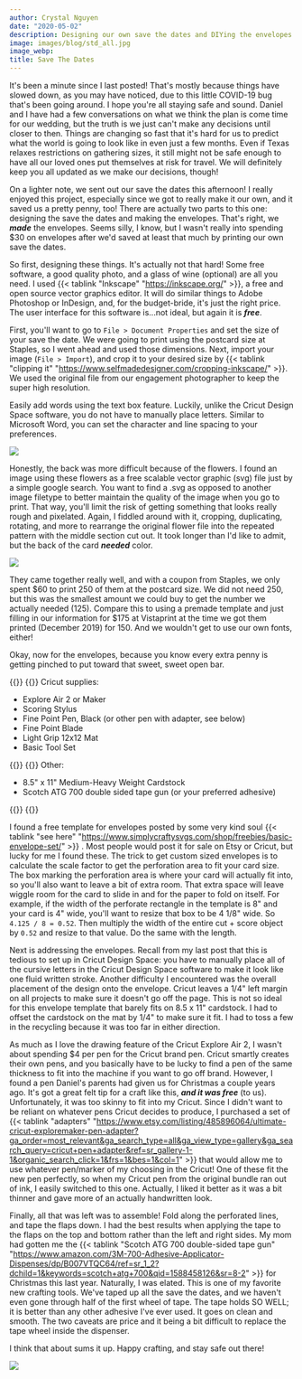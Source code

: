 ```yaml
---
author: Crystal Nguyen
date: "2020-05-02"
description: Designing our own save the dates and DIYing the envelopes
image: images/blog/std_all.jpg
image_webp: 
title: Save The Dates
---
```


  It's been a minute since I last posted! That's mostly because things have slowed down, as you may have noticed, due to this little COVID-19 bug that's been going around. I hope you're all staying safe and sound. Daniel and I have had a few conversations on what we think the plan is come time for our wedding, but the truth is we just can't make any decisions until closer to then. Things are changing so fast that it's hard for us to predict what the world is going to look like in even just a few months. Even if Texas relaxes restrictions on gathering sizes, it still might not be safe enough to have all our loved ones put themselves at risk for travel. We will definitely keep you all updated as we make our decisions, though!
  
  On a lighter note, we sent out our save the dates this afternoon! I really enjoyed this project, especially since we got to really make it our own, and it saved us a pretty penny, too! There are actually two parts to this one: designing the save the dates and making the envelopes. That's right, we ___made___ the envelopes. Seems silly, I know, but I wasn't really into spending $30 on envelopes after we'd saved at least that much by printing our own save the dates. 


So first, designing these things. It's actually not that hard! Some free software, a good quality photo, and a glass of wine (optional) are all you need. I used {{< tablink "Inkscape" "https://inkscape.org/" >}}, a free and open source vector graphics editor. It will do similar things to Adobe Photoshop or InDesign, and, for the budget-bride, it's just the right price. The user interface for this software is...not ideal, but again it is ___free___. 

First, you'll want to go to `File > Document Properties` and set the size of your save the date. We were going to print using the postcard size at Staples, so I went ahead and used those dimensions. Next, import your image (`File > Import`), and crop it to your desired size by {{< tablink "clipping it" "https://www.selfmadedesigner.com/cropping-inkscape/" >}}. We used the original file from our engagement photographer to keep the super high resolution.

Easily add words using the text box feature. Luckily, unlike the Cricut Design Space software, you do not have to manually place letters. Similar to Microsoft Word, you can set the character and line spacing to your preferences. 


![](../../../images/blog/std_inkscape_test3.png)


Honestly, the back was more difficult because of the flowers. I found an image using these flowers as a free scalable vector graphic (svg) file just by a simple google search. You want to find a .svg as opposed to another image filetype to better maintain the quality of the image when you go to print. That way, you'll limit the risk of getting something that looks really rough and pixelated. Again, I fiddled around with it, cropping, duplicating, rotating, and more to rearrange the original flower file into the repeated pattern with the middle section cut out. It took longer than I'd like to admit, but the back of the card ___needed___ color.  

![](../../../images/blog/std_back2.png)


They came together really well, and with a coupon from Staples, we only spent \$60 to print 250 of them at the postcard size. We did not need 250, but this was the smallest amount we could buy to get the number we actually needed (125). Compare this to using a premade template and just filling in our information for \$175 at Vistaprint at the time we got them printed (December 2019) for 150. And we wouldn't get to use our own fonts, either!

Okay, now for the envelopes, because you know every extra penny is getting pinched to put toward that sweet, sweet open bar. 

{{<row>}}
{{<column>}}
Cricut supplies:

* Explore Air 2 or Maker 
* Scoring Stylus
* Fine Point Pen, Black (or other pen with adapter, see below)
* Fine Point Blade
* Light Grip 12x12 Mat
* Basic Tool Set

{{</column>}}
{{<column>}}
Other:

* 8.5" x 11" Medium-Heavy Weight Cardstock
* Scotch ATG 700 double sided tape gun (or your preferred adhesive)

{{</column>}}
{{</row>}}


I found a free template for envelopes posted by some very kind soul {{< tablink "see here" "https://www.simplycraftysvgs.com/shop/freebies/basic-envelope-set/" >}} . Most people would post it for sale on Etsy or Cricut, but lucky for me I found these. The trick to get custom sized envelopes is to calculate the scale factor to get the perforation area to fit your card size. The box marking the perforation area is where your card will actually fit into, so you'll also want to leave a bit of extra room. That extra space will leave wiggle room for the card to slide in and for the paper to fold on itself. For example, if the width of the perforate rectangle in the template is 8" and your card is 4" wide, you'll want to resize that box to be 4 1/8" wide. So `4.125 / 8 = 0.52`. Then multiply the width of the entire cut + score object by `0.52` and resize to that value. Do the same with the length. 

Next is addressing the envelopes. Recall from my last post that this is tedious to set up in Cricut Design Space: you have to manually place all of the cursive letters in the Cricut Design Space software to make it look like one fluid written stroke. Another difficulty I encountered was the overall placement of the design onto the envelope. Cricut leaves a 1/4" left margin on all projects to make sure it doesn't go off the page. This is not so ideal for this envelope template that barely fits on 8.5 x 11" cardstock. I had to offset the cardstock on the mat by 1/4" to make sure it fit. I had to toss a few in the recycling because it was too far in either direction.

As much as I love the drawing feature of the Cricut Explore Air 2, I wasn't about spending \$4 per pen for the Cricut brand pen. Cricut smartly creates their own pens, and you basically have to be lucky to find a pen of the same thickness to fit into the machine if you want to go off brand. However, I found a pen Daniel's parents had given us for Christmas a couple years ago. It's got a great felt tip for a craft like this, ___and it was free___ (to us). Unfortunately, it was too skinny to fit into my Cricut. Since I didn't want to be reliant on whatever pens Cricut decides to produce, I purchased a set of {{< tablink "adapters" "https://www.etsy.com/listing/485896064/ultimate-cricut-exploremaker-pen-adapter?ga_order=most_relevant&ga_search_type=all&ga_view_type=gallery&ga_search_query=cricut+pen+adapter&ref=sr_gallery-1-1&organic_search_click=1&frs=1&bes=1&col=1" >}} that would allow me to use whatever pen/marker of my choosing in the Cricut! One of these fit the new pen perfectly, so when my Cricut pen from the original bundle ran out of ink, I easily switched to this one. Actually, I liked it better as it was a bit thinner and gave more of an actually handwritten look.

Finally, all that was left was to assemble! Fold along the perforated lines, and tape the flaps down. I had the best results when applying the tape to the flaps on the top and bottom rather than the left and right sides. My mom had gotten me the {{< tablink "Scotch ATG 700 double-sided tape gun" "https://www.amazon.com/3M-700-Adhesive-Applicator-Dispenses/dp/B007VTQC64/ref=sr_1_2?dchild=1&keywords=scotch+atg+700&qid=1588458126&sr=8-2" >}} for Christmas this last year. Naturally, I was elated. This is one of my favorite new crafting tools. We've taped up all the save the dates, and we haven't even gone through half of the first wheel of tape. The tape holds SO WELL; it is better than any other adhesive I've ever used. It goes on clean and smooth. The two caveats are price and it being a bit difficult to replace the tape wheel inside the dispenser. 

I think that about sums it up. Happy crafting, and stay safe out there!

![](../../images/blog/std_envelope.jpg)




<br>
<br>
<br>
<br>


